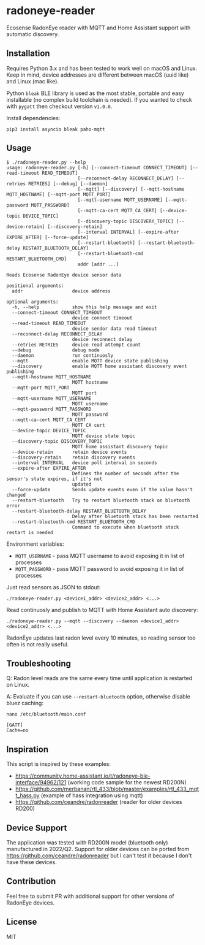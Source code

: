 # radoneye-reader

Ecosense RadonEye reader with MQTT and Home Assistant support with automatic discovery.

## Installation

Requires Python 3.x and has been tested to work well on macOS and Linux. Keep in mind, device
addresses are different between macOS (uuid like) and Linux (mac like).

Python `bleak` BLE library is used as the most stable, portable and easy installable (no complex
build toolchain is needed). If you wanted to check with `pygatt` then checkout version `v1.0.0`.

Install dependencies:

```
pip3 install asyncio bleak paho-mqtt
```

## Usage

```
$ ./radoneye-reader.py --help
usage: radoneye-reader.py [-h] [--connect-timeout CONNECT_TIMEOUT] [--read-timeout READ_TIMEOUT]
                          [--reconnect-delay RECONNECT_DELAY] [--retries RETRIES] [--debug] [--daemon]
                          [--mqtt] [--discovery] [--mqtt-hostname MQTT_HOSTNAME] [--mqtt-port MQTT_PORT]
                          [--mqtt-username MQTT_USERNAME] [--mqtt-password MQTT_PASSWORD]
                          [--mqtt-ca-cert MQTT_CA_CERT] [--device-topic DEVICE_TOPIC]
                          [--discovery-topic DISCOVERY_TOPIC] [--device-retain] [--discovery-retain]
                          [--interval INTERVAL] [--expire-after EXPIRE_AFTER] [--force-update]
                          [--restart-bluetooth] [--restart-bluetooth-delay RESTART_BLUETOOTH_DELAY]
                          [--restart-bluetooth-cmd RESTART_BLUETOOTH_CMD]
                          addr [addr ...]

Reads Ecosense RadonEye device sensor data

positional arguments:
  addr                  device address

optional arguments:
  -h, --help            show this help message and exit
  --connect-timeout CONNECT_TIMEOUT
                        device connect timeout
  --read-timeout READ_TIMEOUT
                        device sendor data read timeout
  --reconnect-delay RECONNECT_DELAY
                        device reconnect delay
  --retries RETRIES     device read attempt count
  --debug               debug mode
  --daemon              run continuosly
  --mqtt                enable MQTT device state publishing
  --discovery           enable MQTT home assistant discovery event publishing
  --mqtt-hostname MQTT_HOSTNAME
                        MQTT hostname
  --mqtt-port MQTT_PORT
                        MQTT port
  --mqtt-username MQTT_USERNAME
                        MQTT username
  --mqtt-password MQTT_PASSWORD
                        MQTT password
  --mqtt-ca-cert MQTT_CA_CERT
                        MQTT CA cert
  --device-topic DEVICE_TOPIC
                        MQTT device state topic
  --discovery-topic DISCOVERY_TOPIC
                        MQTT home assistant discovery topic
  --device-retain       retain device events
  --discovery-retain    retain discovery events
  --interval INTERVAL   device poll interval in seconds
  --expire-after EXPIRE_AFTER
                        Defines the number of seconds after the sensor's state expires, if it's not
                        updated
  --force-update        Sends update events even if the value hasn't changed
  --restart-bluetooth   Try to restart bluetooth stack on bluetooth error
  --restart-bluetooth-delay RESTART_BLUETOOTH_DELAY
                        Delay after bluetooth stack has been restarted
  --restart-bluetooth-cmd RESTART_BLUETOOTH_CMD
                        Command to execute when bluetooth stack restart is needed
```

Environment variables:

- `MQTT_USERNAME` - pass MQTT username to avoid exposing it in list of processes
- `MQTT_PASSWORD` - pass MQTT password to avoid exposing it in list of processes

Just read sensors as JSON to stdout:

```
./radoneye-reader.py <device1_addr> <device2_addr> <...>
```

Read continuosly and publish to MQTT with Home Assistant auto discovery:

```
./radoneye-reader.py --mqtt --discovery --daemon <device1_addr> <device2_addr> <...>
```

RadonEye updates last radon level every 10 minutes, so reading sensor too often is not really
useful.

## Troubleshooting

Q: Radon level reads are the same every time until application is restarted on Linux.

A: Evaluate if you can use `--restart-bluetooth` option, otherwise disable bluez caching:

```
nano /etc/bluetooth/main.conf

[GATT]
Cache=no
```

## Inspiration

This script is inspired by these examples:

- https://community.home-assistant.io/t/radoneye-ble-interface/94962/121 (working code sample for
  the newest RD200N)
- https://github.com/merbanan/rtl_433/blob/master/examples/rtl_433_mqtt_hass.py (example of hass
  integration using mqtt)
- https://github.com/ceandre/radonreader (reader for older devices RD200)

## Device Support

The application was tested with RD200N model (bluetooth only) manufactured in 2022/Q2. Support for
older devices can be ported from https://github.com/ceandre/radonreader but I can't test it because
I don't have these devices.

## Contribution

Feel free to submit PR with additional support for other versions of RadonEye devices.

## License

MIT
